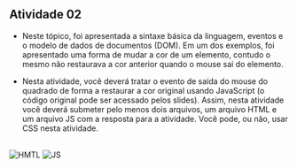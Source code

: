 ## Atividade 02
- Neste tópico, foi apresentada a sintaxe básica da linguagem, eventos e o modelo de dados de documentos (DOM). Em um dos exemplos, foi apresentado uma forma de mudar a cor de um elemento, contudo o mesmo não restaurava a cor anterior quando o mouse sai do elemento.

- Nesta atividade, você deverá tratar o evento de saída do mouse do quadrado de forma a restaurar a cor original usando JavaScript (o código original pode ser acessado pelos slides).
Assim, nesta atividade você deverá submeter pelo menos dois arquivos, um arquivo HTML e um arquivo JS com a resposta para a atividade. Você pode, ou não, usar CSS nesta atividade.

##
<img align="center" alt="HMTL" src="https://img.shields.io/badge/HTML5-E34F26?style=for-the-badge&logo=html5&logoColor=white"> <img align="center" alt="JS" src="https://img.shields.io/badge/JavaScript-F7DF1E?style=for-the-badge&logo=javascript&logoColor=black">
